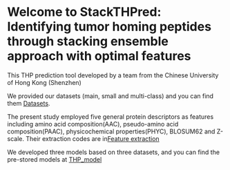 # Welcome to StackTHPred: Identifying tumor homing peptides through stacking ensemble approach with optimal features
This THP prediction tool developed by a team from the Chinese University of Hong Kong (Shenzhen)

We provided our datasets (main, small and multi-class) and you can find them [Datasets](https://github.com/GGCL7/StackTHPred/tree/main/Datasets).

The present study employed five general protein descriptors as features including amino acid composition(AAC), pseudo-amino acid composition(PAAC), physicochemical properties(PHYC), BLOSUM62 and Z-scale. Their extraction codes are in[Feature extraction](https://github.com/GGCL7/StackTHPred/tree/main/Feature%20extraction)

We developed three models based on three datasets, and you can find the pre-stored models at [THP_model](https://github.com/GGCL7/StackTHPred/tree/main/THP_model)
